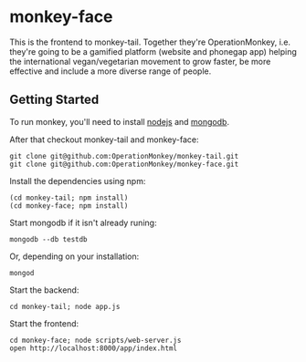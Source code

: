 monkey-face
===========

This is the frontend to monkey-tail. Together they're OperationMonkey, i.e. they're going to be a gamified platform (website and phonegap app) helping the international vegan/vegetarian movement to grow faster, be more effective and include a more diverse range of people.

Getting Started
---------------

To run monkey, you'll need to install [nodejs](http://nodejs.org/) and [mongodb](http://www.mongodb.org/).

After that checkout monkey-tail and monkey-face:

    git clone git@github.com:OperationMonkey/monkey-tail.git
    git clone git@github.com:OperationMonkey/monkey-face.git

Install the dependencies using npm:

    (cd monkey-tail; npm install)
    (cd monkey-face; npm install)

Start mongodb if it isn't already runing:

    mongodb --db testdb

Or, depending on your installation:

    mongod

Start the backend:

    cd monkey-tail; node app.js

Start the frontend:

    cd monkey-face; node scripts/web-server.js
    open http://localhost:8000/app/index.html
